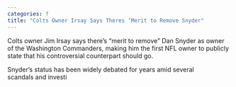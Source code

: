 ```yaml
---
categories: f
title: "Colts Owner Irsay Says Theres ‘Merit to Remove Snyder"
---
```


Colts owner Jim Irsay says there’s “merit to remove” Dan Snyder as owner of the Washington&nbsp;Commanders, making him the first NFL owner to publicly state that his controversial counterpart should go.



Snyder’s status has been widely debated for years amid&nbsp;several scandals&nbsp;and investi